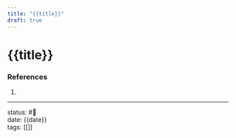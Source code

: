 ```yaml
---
title: "{{title}}"
draft: true
---
```

# {{title}}

### References
1. 

---
status: #🌱             
date: {{date}}           
tags: [[]]           